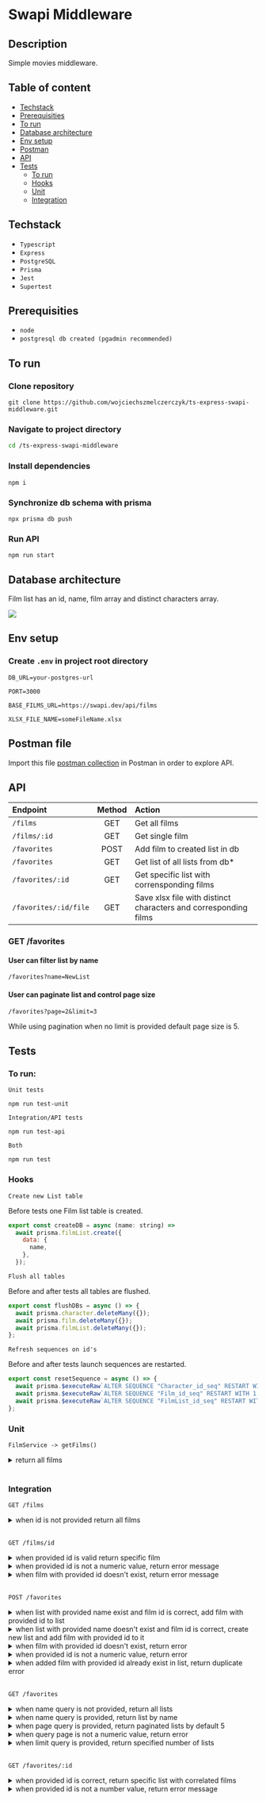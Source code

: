 # Swapi Middleware

## Description

Simple movies middleware.

## Table of content

- [Techstack](#techstack)
- [Prerequisities](#prerequisities)
- [To run](#to-run)
- [Database architecture](#database-architecture)
- [Env setup](#env-setup)
- [Postman](#postman)
- [API](#api)
- [Tests](#tests)
  - [To run](#to-run-1)
  - [Hooks](#hooks)
  - [Unit](#unit)
  - [Integration](#integration)

## Techstack

- `Typescript`
- `Express`
- `PostgreSQL`
- `Prisma`
- `Jest`
- `Supertest`

## Prerequisities

- `node`
- `postgresql db created (pgadmin recommended)`

## To run

### Clone repository

```
git clone https://github.com/wojciechszmelczerczyk/ts-express-swapi-middleware.git
```

### Navigate to project directory

```sh
cd /ts-express-swapi-middleware
```

### Install dependencies

```
npm i
```

### Synchronize db schema with prisma

```
npx prisma db push
```

### Run API

```
npm run start
```

## Database architecture

Film list has an id, name, film array and distinct characters array.

[![](https://mermaid.ink/img/pako:eNqFz7EOgjAQgOFXaW4mPEA3ghhJcAHGLhd6SqNtTWkHQ_vuVoOGzZv-5L7hboXJSgIO5A4Krw61MOw3x7Y7sxTLMsZPd-0wMs5mXPaqPlV9VY9N_5_umzEoQJPTqGQ-YH3vBPiZNAngOSW6mwBhUnbhIdFTI5W3DvgF7wsVgMHb4Wkm4N4F-qLtj02lF4UxQjk)](https://mermaid.live/edit#pako:eNqFz7EOgjAQgOFXaW4mPEA3ghhJcAHGLhd6SqNtTWkHQ_vuVoOGzZv-5L7hboXJSgIO5A4Krw61MOw3x7Y7sxTLMsZPd-0wMs5mXPaqPlV9VY9N_5_umzEoQJPTqGQ-YH3vBPiZNAngOSW6mwBhUnbhIdFTI5W3DvgF7wsVgMHb4Wkm4N4F-qLtj02lF4UxQjk)

## Env setup

### Create `.env` in project root directory

```
DB_URL=your-postgres-url

PORT=3000

BASE_FILMS_URL=https://swapi.dev/api/films

XLSX_FILE_NAME=someFileName.xlsx
```

## Postman file

Import this file [postman collection](/imoli.postman_collection.json) in Postman in order to explore API.

## API

| Endpoint              | Method | Action                                                          |
| :-------------------- | :----: | :-------------------------------------------------------------- |
| `/films`              |  GET   | Get all films                                                   |
| `/films/:id`          |  GET   | Get single film                                                 |
| `/favorites`          |  POST  | Add film to created list in db                                  |
| `/favorites`          |  GET   | Get list of all lists from db\*                                 |
| `/favorites/:id`      |  GET   | Get specific list with corrensponding films                     |
| `/favorites/:id/file` |  GET   | Save xlsx file with distinct characters and corresponding films |

### GET /favorites

#### User can filter list by name

`/favorites?name=NewList`

#### User can paginate list and control page size

`/favorites?page=2&limit=3`

While using pagination when no limit is provided default page size is 5.

## Tests

### To run:

`Unit tests`

```
npm run test-unit
```

`Integration/API tests`

```
npm run test-api
```

`Both`

```
npm run test
```

### Hooks

`Create new List table`

Before tests one Film list table is created.

```javascript
export const createDB = async (name: string) =>
  await prisma.filmList.create({
    data: {
      name,
    },
  });
```

`Flush all tables`

Before and after tests all tables are flushed.

```javascript
export const flushDBs = async () => {
  await prisma.character.deleteMany({});
  await prisma.film.deleteMany({});
  await prisma.filmList.deleteMany({});
};
```

`Refresh sequences on id's`

Before and after tests launch sequences are restarted.

```javascript
export const resetSequence = async () => {
  await prisma.$executeRaw`ALTER SEQUENCE "Character_id_seq" RESTART WITH 1;`;
  await prisma.$executeRaw`ALTER SEQUENCE "Film_id_seq" RESTART WITH 1;`;
  await prisma.$executeRaw`ALTER SEQUENCE "FilmList_id_seq" RESTART WITH 1;`;
};
```

### Unit

`FilmService -> getFilms()`

<details>
<summary>return all films</summary>

```javascript
test("when id is not provided return all films", async () => {
  const { data } = await getFilmsService();
  expect(data.results.length).toBe(6);
});
```

</details>
<br/>

### Integration

`GET /films`

<details>
<summary>when id is not provided return all films</summary>

```javascript
test("when id is not provided return all films", async () => {
  const res = await request(app).get("/films");

  expect(res.status).toBe(200);
  expect(res.body).toBeTruthy();
});
```

</details>
<br/>

`GET /films/id`

<details>
<summary>when provided id is valid return specific film</summary>

```javascript
test("when id is provided return specific film", async () => {
  const id = 2;
  const res = await request(app).get(`/films/${id}`);

  expect(res.status).toBe(200);
  expect(res.body).toBeTruthy();
});
```

</details>

<details>
<summary>when provided id is not a numeric value, return error message</summary>

```javascript
test("when provided id is not a numeric value, return error message", async () => {
  const id = "id";
  const res = await request(app).get(`/films/${id}`);

  expect(res.status).toBe(404);
  expect(res.body.err).toBe("id has to be number");
});
```

</details>

<details>
<summary>when film with provided id doesn't exist, return error message</summary>

```javascript
test("when film with provided id doesn't exist, return error message", async () => {
  const id = 7;
  const res = await request(app).get(`/films/${id}`);

  expect(res.status).toBe(404);
  expect(res.body.err).toBe("film with this id doesn't exist");
});
```

</details>

<br/>

`POST /favorites`

<details>
<summary>when list with provided name exist and film id is correct, add film with provided id to list</summary>

```javascript
test("when list with provided name exist and film id is correct, add film with provided id to list", async () => {
  let listName = "Old Saga";

  let id = "2";

  const res = await request(app)
    .post("/favorites")
    .send({ id, name: listName });

  expect(res).toBeTruthy();
});
```

</details>

<details>
<summary>when list with provided name doesn't exist and film id is correct, create new list and add film with provided id to it</summary>

```javascript
test("when list with provided name doesn't exist and film id is correct, create new list and add film with provided id to it", async () => {
  let listName = "New Saga";

  let id = "2";

  const res = await request(app)
    .post("/favorites")
    .send({ id, name: listName });

  expect(res).toBeTruthy();
});
```

</details>
<details>
<summary>when film with provided id doesn't exist, return error</summary>

```javascript
test("when film with provided id doesn't exist, return error", async () => {
  let listName = "New Saga";

  let id = "7";

  const res = await request(app)
    .post("/favorites")
    .send({ id, name: listName });

  expect(res.body.err).toBe("film with this id doesn't exist");
});
```

</details>

<details>
<summary>when provided id is not a numeric value, return error</summary>

```javascript
test("when provided id is not a numeric value, return error", async () => {
  let listName = "New Saga";

  let id = "ss";

  const res = await request(app)
    .post("/favorites")
    .send({ id, name: listName });

  expect(res.body.err).toBe("id has to be number");
});
```

</details>

<details>
<summary>when added film with provided id already exist in list, return duplicate error</summary>

```javascript
test("when added film with provided id already exist in list, return duplicate error", async () => {
  let listName = "New Saga";

  let id = "2";

  const res = await request(app)
    .post("/favorites")
    .send({ id, name: listName });

  expect(res.body.err).toBe(
    "film duplication error. Film with this id already exist in list"
  );
});
```

</details>

<br/>

`GET /favorites`

<details>
<summary>when name query is not provided, return all lists</summary>

```javascript
test("when name query is not provided, return all lists", async () => {
  const res = await request(app).get("/favorites");

  // number of list tables added each time tests launch
  expect(res.body.length).toBe(8);
});
```

</details>

<details>
<summary>when name query is provided, return list by name</summary>

```javascript
test("when query name is provided, return list by name", async () => {
  const name = "New Saga";
  const res = await request(app).get("/favorites").query({ name });

  expect(res.body.name).toBe(name);
});
```

</details>

<details>
<summary>when page query is provided, return paginated lists by default 5</summary>

```javascript
test("when page query is provided, return paginated lists by default 5", async () => {
  const page = 1;
  const res = await request(app).get("/favorites").query({ page });
  expect(res.body.length).toBe(5);
});
```

</details>

<details>
<summary>when query page is not a numeric value, return error</summary>

```javascript
test("when query page is not a numeric value, return error", async () => {
  const page = "x";
  const res = await request(app).get("/favorites").query({ page });
  expect(res.body.err).toBe("Provided page value is not a number");
});
```

</details>

<details>
<summary>when limit query is provided, return specified number of lists</summary>

```javascript
test("when limit query is provided, return specified number of lists", async () => {
  const page = 2;
  const limit = 3;
  const res = await request(app).get("/favorites").query({ page, limit });
  expect(res.body.length).toBe(3);
});
```

</details>

<br />

`GET /favorites/:id`

<details>
<summary>when provided id is correct, return specific list with correlated films</summary>

```javascript
test("when provided id is correct, return specific list with correlated films", async () => {
  // New Saga list id
  const id = 8;

  const res = await request(app).get(`/favorites/${id}`);

  expect(res.body.name).toBe("New Saga");
});
```

</details>

<details>
<summary>when provided id is not a number value, return error message</summary>

```javascript
test("when provided id is not a number value, return error message", async () => {
  const id = "ss";
  const res = await request(app).get(`/favorites/${id}`);
  expect(res.body.err).toBe("Provided id has to be a number.");
});
```

</details>

<br />
